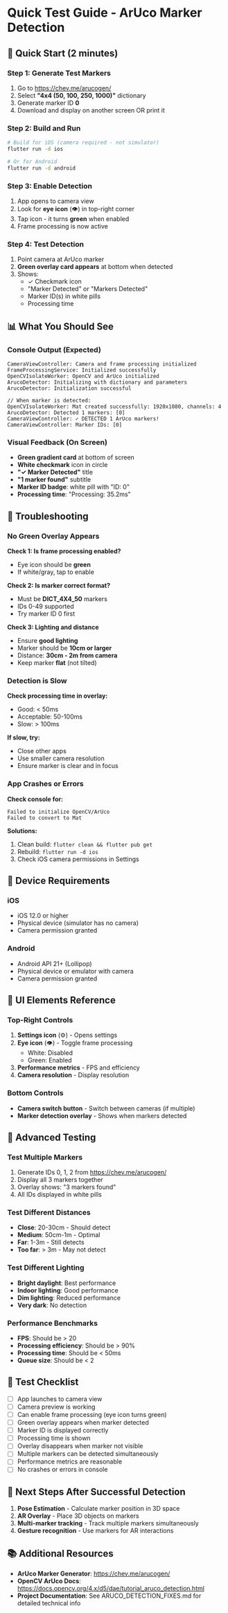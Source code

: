 # Quick Test Guide - ArUco Marker Detection

## 🎯 Quick Start (2 minutes)

### Step 1: Generate Test Markers
1. Go to https://chev.me/arucogen/
2. Select **"4x4 (50, 100, 250, 1000)"** dictionary
3. Generate marker ID **0**
4. Download and display on another screen OR print it

### Step 2: Build and Run
```bash
# Build for iOS (camera required - not simulator)
flutter run -d ios

# Or for Android
flutter run -d android
```

### Step 3: Enable Detection
1. App opens to camera view
2. Look for **eye icon** (👁️) in top-right corner
3. Tap icon - it turns **green** when enabled
4. Frame processing is now active

### Step 4: Test Detection
1. Point camera at ArUco marker
2. **Green overlay card appears** at bottom when detected
3. Shows:
   - ✓ Checkmark icon
   - "Marker Detected" or "Markers Detected"
   - Marker ID(s) in white pills
   - Processing time

## 📊 What You Should See

### Console Output (Expected)
```
CameraViewController: Camera and frame processing initialized
FrameProcessingService: Initialized successfully  
OpenCVIsolateWorker: OpenCV and ArUco initialized
ArucoDetector: Initializing with dictionary and parameters
ArucoDetector: Initialization successful

// When marker is detected:
OpenCVIsolateWorker: Mat created successfully: 1920x1080, channels: 4
ArucoDetector: Detected 1 markers: [0]
CameraViewController: ✓ DETECTED 1 ArUco markers!
CameraViewController: Marker IDs: [0]
```

### Visual Feedback (On Screen)
- **Green gradient card** at bottom of screen
- **White checkmark** icon in circle
- **"✓ Marker Detected"** title
- **"1 marker found"** subtitle
- **Marker ID badge**: white pill with "ID: 0"
- **Processing time**: "Processing: 35.2ms"

## 🔧 Troubleshooting

### No Green Overlay Appears

**Check 1: Is frame processing enabled?**
- Eye icon should be **green**
- If white/gray, tap to enable

**Check 2: Is marker correct format?**
- Must be **DICT_4X4_50** markers
- IDs 0-49 supported
- Try marker ID 0 first

**Check 3: Lighting and distance**
- Ensure **good lighting**
- Marker should be **10cm or larger**
- Distance: **30cm - 2m from camera**
- Keep marker **flat** (not tilted)

### Detection is Slow

**Check processing time in overlay:**
- Good: < 50ms
- Acceptable: 50-100ms
- Slow: > 100ms

**If slow, try:**
- Close other apps
- Use smaller camera resolution
- Ensure marker is clear and in focus

### App Crashes or Errors

**Check console for:**
```
Failed to initialize OpenCV/ArUco
Failed to convert to Mat
```

**Solutions:**
1. Clean build: `flutter clean && flutter pub get`
2. Rebuild: `flutter run -d ios`
3. Check iOS camera permissions in Settings

## 📱 Device Requirements

### iOS
- iOS 12.0 or higher
- Physical device (simulator has no camera)
- Camera permission granted

### Android  
- Android API 21+ (Lollipop)
- Physical device or emulator with camera
- Camera permission granted

## 🎨 UI Elements Reference

### Top-Right Controls
1. **Settings icon** (⚙️) - Opens settings
2. **Eye icon** (👁️) - Toggle frame processing
   - White: Disabled
   - Green: Enabled
3. **Performance metrics** - FPS and efficiency
4. **Camera resolution** - Display resolution

### Bottom Controls
- **Camera switch button** - Switch between cameras (if multiple)
- **Marker detection overlay** - Shows when markers detected

## 🧪 Advanced Testing

### Test Multiple Markers
1. Generate IDs 0, 1, 2 from https://chev.me/arucogen/
2. Display all 3 markers together
3. Overlay shows: "3 markers found"
4. All IDs displayed in white pills

### Test Different Distances
- **Close**: 20-30cm - Should detect
- **Medium**: 50cm-1m - Optimal
- **Far**: 1-3m - Still detects
- **Too far**: > 3m - May not detect

### Test Different Lighting
- **Bright daylight**: Best performance
- **Indoor lighting**: Good performance
- **Dim lighting**: Reduced performance
- **Very dark**: No detection

### Performance Benchmarks
- **FPS**: Should be > 20
- **Processing efficiency**: Should be > 90%
- **Processing time**: Should be < 50ms
- **Queue size**: Should be < 2

## 📝 Test Checklist

- [ ] App launches to camera view
- [ ] Camera preview is working
- [ ] Can enable frame processing (eye icon turns green)
- [ ] Green overlay appears when marker detected
- [ ] Marker ID is displayed correctly
- [ ] Processing time is shown
- [ ] Overlay disappears when marker not visible
- [ ] Multiple markers can be detected simultaneously
- [ ] Performance metrics are reasonable
- [ ] No crashes or errors in console

## 🚀 Next Steps After Successful Detection

1. **Pose Estimation** - Calculate marker position in 3D space
2. **AR Overlay** - Place 3D objects on markers
3. **Multi-marker tracking** - Track multiple markers simultaneously
4. **Gesture recognition** - Use markers for AR interactions

## 📚 Additional Resources

- **ArUco Marker Generator**: https://chev.me/arucogen/
- **OpenCV ArUco Docs**: https://docs.opencv.org/4.x/d5/dae/tutorial_aruco_detection.html
- **Project Documentation**: See ARUCO_DETECTION_FIXES.md for detailed technical info
